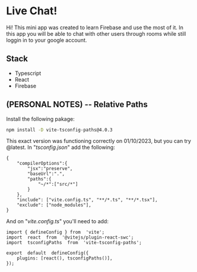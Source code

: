 # Live Chat!

Hi! This mini app was created to learn Firebase and use the most of it.
In this app you will be able to chat with other users through rooms while still loggin in to your google account.

## Stack

-   Typescript
-   React
-   Firebase

## (PERSONAL NOTES) -- Relative Paths

Install the following pakage:

```sh
npm install -D vite-tsconfig-paths@4.0.3
```

This exact version was functioning correctly on 01/10/2023, but you can try @latest.
In "_tsconfig.json_" add the following:

```
{
	"compilerOptions":{
		"jsx":"preserve",
		"baseUrl":".",
		"paths":{
			"~/*":["src/*"]
		}
	},
	"include": ["vite.config.ts", "**/*.ts", "**/*.tsx"],
	"exclude": ["node_modules"],
}
```

And on "_vite.config.ts_" you'll need to add:

```
import { defineConfig } from  'vite';
import  react  from  '@vitejs/plugin-react-swc';
import  tsconfigPaths  from  'vite-tsconfig-paths';

export  default  defineConfig({
	plugins: [react(), tsconfigPaths()],
});
```
